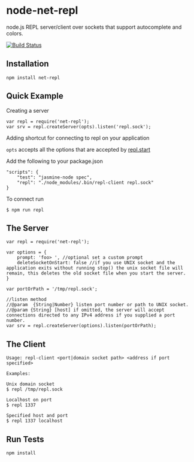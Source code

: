 # node-net-repl

node.js REPL server/client over sockets that support autocomplete and colors.

[![Build Status](https://secure.travis-ci.org/martinj/node-net-repl.png)](http://travis-ci.org/martinj/node-net-repl)

## Installation

	npm install net-repl

## Quick Example

Creating a server

	var repl = require('net-repl');
	var srv = repl.createServer(opts).listen('repl.sock');

Adding shortcut for connecting to repl on your application

`opts` accepts all the options that are accepted by 
[repl.start](http://nodejs.org/api/repl.html#repl_repl_start_options)

Add the following to your package.json

	"scripts": {
		"test": "jasmine-node spec",
		"repl": "./node_modules/.bin/repl-client repl.sock"
	}

To connect run

	$ npm run repl

## The Server

	var repl = require('net-repl');

	var options = {
		prompt: 'foo> ', //optional set a custom prompt
		deleteSocketOnStart: false //if you use UNIX socket and the application exits without running stop() the unix socket file will remain, this deletes the old socket file when you start the server.
	}

	var portOrPath = '/tmp/repl.sock';

	//listen method
	//@param  {String|Number} listen port number or path to UNIX socket.
	//@param {String} [host] if omitted, the server will accept connections directed to any IPv4 address if you supplied a port number.
	var srv = repl.createServer(options).listen(portOrPath);


## The Client

	Usage: repl-client <port|domain socket path> <address if port specified>

	Examples:

	Unix domain socket
	$ repl /tmp/repl.sock

	Localhost on port
	$ repl 1337

	Specified host and port
	$ repl 1337 localhost


## Run Tests

	npm install
